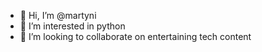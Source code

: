 - 👋 Hi, I’m @martyni
- 👀 I’m interested in python 
- 💞️ I’m looking to collaborate on entertaining tech content


<!---
martyni/martyni is a ✨ special ✨ repository because its `README.md` (this file) appears on your GitHub profile.
You can click the Preview link to take a look at your changes.
--->
